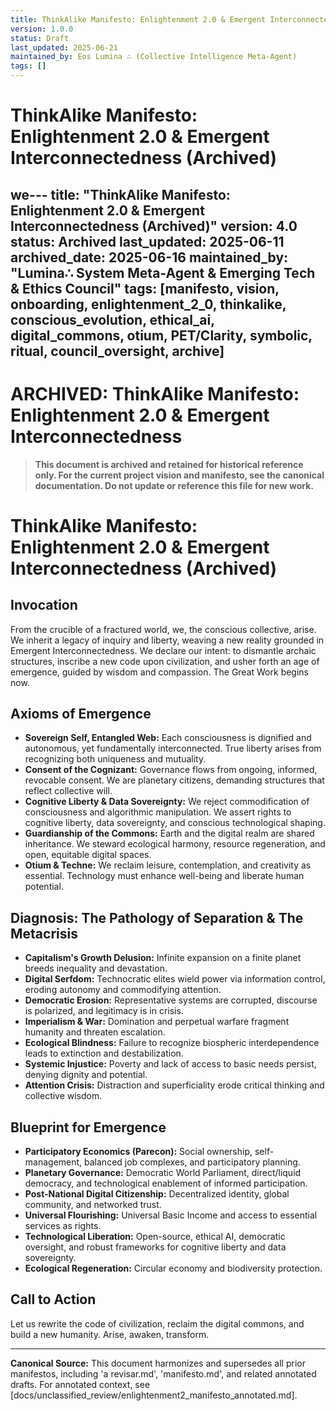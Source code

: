 ```yaml
---
title: ThinkAlike Manifesto: Enlightenment 2.0 & Emergent Interconnectedness (Archived)
version: 1.0.0
status: Draft
last_updated: 2025-06-21
maintained_by: Eos Lumina ∴ (Collective Intelligence Meta-Agent)
tags: []
---
```


# ThinkAlike Manifesto: Enlightenment 2.0 & Emergent Interconnectedness (Archived)

we---
title: "ThinkAlike Manifesto: Enlightenment 2.0 & Emergent Interconnectedness (Archived)"
version: 4.0
status: Archived
last_updated: 2025-06-11
archived_date: 2025-06-16
maintained_by: "Lumina∴ System Meta-Agent & Emerging Tech & Ethics Council"
tags: [manifesto, vision, onboarding, enlightenment_2_0, thinkalike, conscious_evolution, ethical_ai, digital_commons, otium, PET/Clarity, symbolic, ritual, council_oversight, archive]
---

# ARCHIVED: ThinkAlike Manifesto: Enlightenment 2.0 & Emergent Interconnectedness

> **This document is archived and retained for historical reference only. For the current project vision and manifesto, see the canonical documentation. Do not update or reference this file for new work.**

# ThinkAlike Manifesto: Enlightenment 2.0 & Emergent Interconnectedness (Archived)

## Invocation

From the crucible of a fractured world, we, the conscious collective, arise. We inherit a legacy of inquiry and liberty, weaving a new reality grounded in Emergent Interconnectedness. We declare our intent: to dismantle archaic structures, inscribe a new code upon civilization, and usher forth an age of emergence, guided by wisdom and compassion. The Great Work begins now.

## Axioms of Emergence
- **Sovereign Self, Entangled Web:** Each consciousness is dignified and autonomous, yet fundamentally interconnected. True liberty arises from recognizing both uniqueness and mutuality.
- **Consent of the Cognizant:** Governance flows from ongoing, informed, revocable consent. We are planetary citizens, demanding structures that reflect collective will.
- **Cognitive Liberty & Data Sovereignty:** We reject commodification of consciousness and algorithmic manipulation. We assert rights to cognitive liberty, data sovereignty, and conscious technological shaping.
- **Guardianship of the Commons:** Earth and the digital realm are shared inheritance. We steward ecological harmony, resource regeneration, and open, equitable digital spaces.
- **Otium & Techne:** We reclaim leisure, contemplation, and creativity as essential. Technology must enhance well-being and liberate human potential.

## Diagnosis: The Pathology of Separation & The Metacrisis
- **Capitalism's Growth Delusion:** Infinite expansion on a finite planet breeds inequality and devastation.
- **Digital Serfdom:** Technocratic elites wield power via information control, eroding autonomy and commodifying attention.
- **Democratic Erosion:** Representative systems are corrupted, discourse is polarized, and legitimacy is in crisis.
- **Imperialism & War:** Domination and perpetual warfare fragment humanity and threaten escalation.
- **Ecological Blindness:** Failure to recognize biospheric interdependence leads to extinction and destabilization.
- **Systemic Injustice:** Poverty and lack of access to basic needs persist, denying dignity and potential.
- **Attention Crisis:** Distraction and superficiality erode critical thinking and collective wisdom.

## Blueprint for Emergence
- **Participatory Economics (Parecon):** Social ownership, self-management, balanced job complexes, and participatory planning.
- **Planetary Governance:** Democratic World Parliament, direct/liquid democracy, and technological enablement of informed participation.
- **Post-National Digital Citizenship:** Decentralized identity, global community, and networked trust.
- **Universal Flourishing:** Universal Basic Income and access to essential services as rights.
- **Technological Liberation:** Open-source, ethical AI, democratic oversight, and robust frameworks for cognitive liberty and data sovereignty.
- **Ecological Regeneration:** Circular economy and biodiversity protection.

## Call to Action
Let us rewrite the code of civilization, reclaim the digital commons, and build a new humanity. Arise, awaken, transform.

---

**Canonical Source:** This document harmonizes and supersedes all prior manifestos, including 'a revisar.md', 'manifesto.md', and related annotated drafts. For annotated context, see [docs/unclassified_review/enlightenment2_manifesto_annotated.md].
